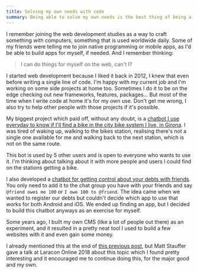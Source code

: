 ```yaml
---
title: Solving my own needs with code
summary: Being able to solve my own needs is the best thing of being a developer. I'm doing it almost since day one, but it's now that I realise it's paying off.
---
```


I remember joining the web development studies as a way to craft something with computers, something that 
is used worldwide daily. Some of my friends were telling me to join native programming or mobile apps, as 
I'd be able to build apps for myself, if needed. And I remember thinking:

> I can do things for myself on the web, can't I?

I started web development because I liked it back in 2012, I knew that even before writing a single line of code. 
I'm happy with my current job and I'm working on some side projects at home too. Sometimes I do it to be on the 
edge checking out new frameworks, features, packages... But most of the time when I write code at home 
it's for my own use. Don't get me wrong, I also try to help other people with those projects if it's possible.

My biggest project which paid off, without any doubt, is a [chatbot I use everyday to know if I'll find a bike in the 
city bike system I live, in Girona](https://github.com/Lloople/bot-girocleta). I was tired of waking up, walking to the 
bikes station, realising there's not a single one available for me and walking back to the next station, which is not on the same route.

This bot is used by 5 other users and is open to everyone who wants to use it. I'm thinking about talking about 
it with more people and users I could find on the stations getting a bike.

I also developed a [chatbot for getting control about your debts with friends](https://github.com/Lloople/bot-mr-debts). 
You only need to add it to the chat group you have with your friends and say `@friend owes me 100` or 
`I owe 100 to @friend`. The idea came when we wanted to register our debts but couldn't decide which app to use that 
works for both Android and iOS. We ended up finding an app, but I decided to build this chatbot anyways as an exercise 
for myself.

Some years ago, I built my own CMS (like a lot of people out there) as an experiment, and it resulted in a pretty neat 
tool I used to build a few websites with it and even gain some money.

I already mentioned this at the end of [this previous post](https://davidllop.com/creating-a-chatbot-with-botman), but 
Matt Stauffer gave a talk at Laracon Online 2018 about this topic which I found pretty interesting and it encouraged me 
to continue doing this, for the major good and my own.
